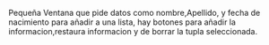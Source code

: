 Pequeña Ventana que pide datos como nombre,Apellido,
y fecha de nacimiento para añadir a una lista, hay botones para añadir la informacion,restaura informacion
y de borrar la tupla seleccionada.